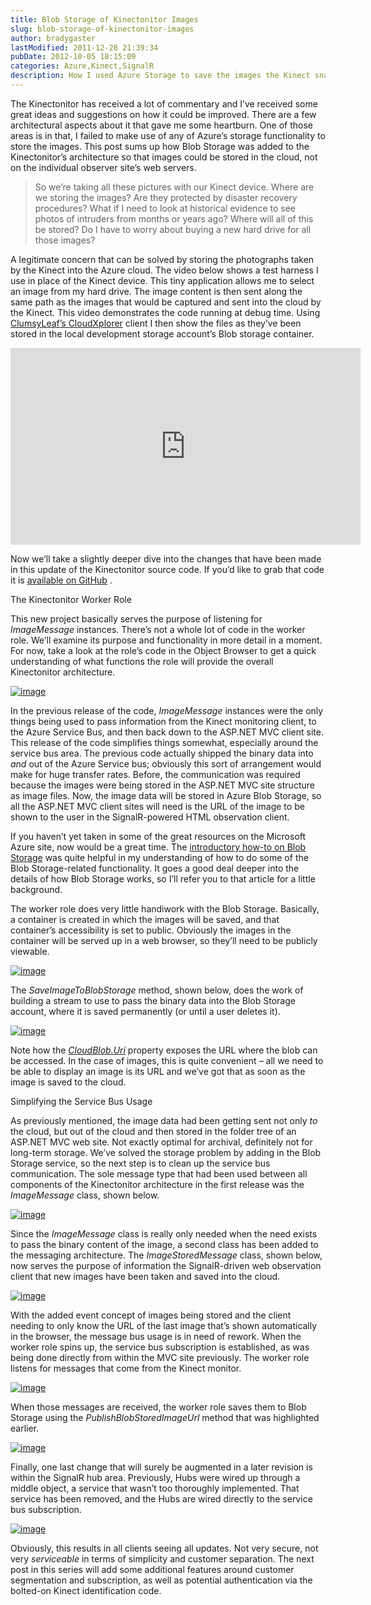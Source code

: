 ```yaml
---
title: Blob Storage of Kinectonitor Images
slug: blob-storage-of-kinectonitor-images
author: bradygaster
lastModified: 2011-12-28 21:39:34
pubDate: 2012-10-05 18:15:09
categories: Azure,Kinect,SignalR
description: How I used Azure Storage to save the images the Kinect snapped
---
```


<p>The Kinectonitor has received a lot of commentary and I&#x2019;ve received some great ideas and suggestions on how it could be improved. There are a few architectural aspects about it that gave me some heartburn. One of those areas is in that, I failed to make
  use of any of Azure&#x2019;s storage functionality to store the images. This post sums up how Blob Storage was added to the Kinectonitor&#x2019;s architecture so that images could be stored in the cloud, not on the individual observer site&#x2019;s web servers. </p>
<blockquote>
  <p>
    So we&#x2019;re taking all these pictures with our Kinect device. Where are we storing the images? Are they protected by disaster recovery procedures? What if I need to look at historical evidence to see photos of intruders from months or years ago? Where
      will all of this be stored? Do I have to worry about buying a new hard drive for all those images?
  </p>
</blockquote>
<p>A legitimate concern that can be solved by storing the photographs taken by the Kinect into the Azure cloud. The video below shows a test harness I use in place of the Kinect device. This tiny application allows me to select an image from my hard drive.
  The image content is then sent along the same path as the images that would be captured and sent into the cloud by the Kinect. This video demonstrates the code running at debug time. Using
  <a href="http://clumsyleaf.com/products/cloudxplorer">ClumsyLeaf&#x2019;s CloudXplorer</a>  client I then show the files as they&#x2019;ve been stored in the local development storage account&#x2019;s Blob storage container. </p>
<iframe height="315" src="http://www.youtube.com/embed/XYwdbn0D5Fk" frameborder="0" width="560" allowfullscreen></iframe>
<p>Now we&#x2019;ll take a slightly deeper dive into the changes that have been made in this update of the Kinectonitor source code. If you&#x2019;d like to grab that code it is
  <a title="The Kinectonitor Source on GitHub" href="https://github.com/bradygaster/Kinectonitor">available on GitHub</a> .</p>
The Kinectonitor Worker Role
<p>This new project basically serves the purpose of listening for <em>ImageMessage</em>  instances. There&#x2019;s not a whole lot of code in the worker role. We&#x2019;ll examine its purpose and functionality in more detail in a moment. For now, take a look at the role&#x2019;s
  code in the Object Browser to get a quick understanding of what functions the role will provide the overall Kinectonitor architecture. </p>
<p>
  <a href="/Media/Default/Windows-Live-Writer/Improving-the-Kinectonitor-using-Blob-St_D1B1/image_4.png">
    <img alt="image" src="media/image_thumb_1.png">
  </a> 
</p>
<p>In the previous release of the code, <em>ImageMessage </em> instances were the only things being used to pass information from the Kinect monitoring client, to the Azure Service Bus, and then back down to the ASP.NET MVC client site. This release of the
  code simplifies things somewhat, especially around the service bus area. The previous code actually shipped the binary data into <em>and </em> out of the Azure Service bus; obviously this sort of arrangement would make for huge transfer rates. Before,
  the communication was required because the images were being stored in the ASP.NET MVC site structure as image files. Now, the image data will be stored in Azure Blob Storage, so all the ASP.NET MVC client sites will need is the URL of the image to
  be shown to the user in the SignalR-powered HTML observation client. </p>
<p>If you haven&#x2019;t yet taken in some of the great resources on the Microsoft Azure site, now would be a great time. The
  <a title="How to use the Blob Storage Service" href="http://www.windowsazure.com/en-us/develop/net/how-to-guides/blob-storage/">introductory how-to on Blob Storage</a>  was quite helpful in my understanding of how to do some of the Blob Storage-related functionality. It goes a good deal deeper into the details of how Blob Storage works, so I&#x2019;ll refer you to that article for a
  little background.</p>
<p>The worker role does very little handiwork with the Blob Storage. Basically, a container is created in which the images will be saved, and that container&#x2019;s accessibility is set to public. Obviously the images in the container will be served up in a web
  browser, so they&#x2019;ll need to be publicly viewable. </p>
<p>
  <a href="/Media/Default/Windows-Live-Writer/Improving-the-Kinectonitor-using-Blob-St_D1B1/image_6.png">
    <img alt="image" src="media/image_thumb_2.png">
  </a> 
</p>
<p>The <em>SaveImageToBlobStorage</em>  method, shown below, does the work of building a stream to use to pass the binary data into the Blob Storage account, where it is saved permanently (or until a user deletes it). </p>
<p>
  <a href="/Media/Default/Windows-Live-Writer/Improving-the-Kinectonitor-using-Blob-St_D1B1/image_8.png">
    <img alt="image" src="media/image_thumb_3.png">
  </a> 
</p>
<p>Note how the <em><a title="MSDN Documentation on the CloudBlob.Uri Property" href="http://msdn.microsoft.com/en-us/library/windowsazure/microsoft.windowsazure.storageclient.cloudblob.uri.aspx">CloudBlob.Uri</a>  </em> property exposes the
  URL where the blob can be accessed. In the case of images, this is quite convenient &#x2013; all we need to be able to display an image is its URL and we&#x2019;ve got that as soon as the image is saved to the cloud. </p>
Simplifying the Service Bus Usage
<p>As previously mentioned, the image data had been getting sent not only <em>to </em> the cloud, but out of the cloud and then stored in the folder tree of an ASP.NET MVC web site. Not exactly optimal for archival, definitely not for long-term storage. We&#x2019;ve
  solved the storage problem by adding in the Blob Storage service, so the next step is to clean up the service bus communication. The sole message type that had been used between all components of the Kinectonitor architecture in the first release was
  the <em>ImageMessage </em> class, shown below. </p>
<p>
  <a href="/Media/Default/Windows-Live-Writer/Improving-the-Kinectonitor-using-Blob-St_D1B1/image_10.png">
    <img alt="image" src="media/image_thumb_4.png">
  </a> 
</p>
<p>Since the <em>ImageMessage</em>  class is really only needed when the need exists to pass the binary content of the image, a second class has been added to the messaging architecture. The <em>ImageStoredMessage</em>  class, shown below, now serves the purpose
  of information the SignalR-driven web observation client that new images have been taken and saved into the cloud. </p>
<p>
  <a href="/Media/Default/Windows-Live-Writer/Improving-the-Kinectonitor-using-Blob-St_D1B1/image_12.png">
    <img alt="image" src="media/image_thumb_5.png">
  </a> 
</p>
<p>With the added event concept of images being stored and the client needing to only know the URL of the last image that&#x2019;s shown automatically in the browser, the message bus usage is in need of rework. When the worker role spins up, the service bus subscription
  is established, as was being done directly from within the MVC site previously. The worker role listens for messages that come from the Kinect monitor.</p>
<p>
  <a href="/Media/Default/Windows-Live-Writer/Improving-the-Kinectonitor-using-Blob-St_D1B1/image_14.png">
    <img alt="image" src="media/image_thumb_6.png">
  </a> 
</p>
<p>When those messages are received, the worker role saves them to Blob Storage using the <em>PublishBlobStoredImageUrl</em>  method that was highlighted earlier. </p>
<p>
  <a href="/Media/Default/Windows-Live-Writer/Improving-the-Kinectonitor-using-Blob-St_D1B1/image_16.png">
    <img alt="image" src="media/image_thumb_7.png">
  </a> 
</p>
<p>Finally, one last change that will surely be augmented in a later revision is within the SignalR hub area. Previously, Hubs were wired up through a middle object, a service that wasn&#x2019;t too thoroughly implemented. That service has been removed, and the
  Hubs are wired directly to the service bus subscription. </p>
<p>
  <a href="/Media/Default/Windows-Live-Writer/Improving-the-Kinectonitor-using-Blob-St_D1B1/image_18.png">
    <img alt="image" src="media/image_thumb_8.png">
  </a> 
</p>
<p>Obviously, this results in all clients seeing all updates. Not very secure, not very <em>serviceable </em> in terms of simplicity and customer separation. The next post in this series will add some additional features around customer segmentation and subscription,
  as well as potential authentication via the bolted-on Kinect identification code. </p>
